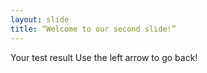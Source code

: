 ```yaml
---
layout: slide
title: “Welcome to our second slide!”
---
```

Your test result
Use the left arrow to go back!

